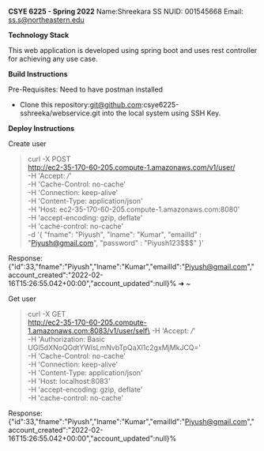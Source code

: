 **CSYE 6225 - Spring 2022**
Name:Shreekara SS 
NUID: 001545668
Email: ss.s@northeastern.edu

**Technology Stack** 

This web application is developed using spring boot and uses rest controller for achieving any use case.


**Build Instructions**

Pre-Requisites: Need to have postman installed

- Clone this repository:git@github.com:csye6225-sshreeka/webservice.git into the local system using SSH Key.



**Deploy Instructions**

Create user

>curl -X POST \
  http://ec2-35-170-60-205.compute-1.amazonaws.com/v1/user/ \
  -H 'Accept: */*' \
  -H 'Cache-Control: no-cache' \
  -H 'Connection: keep-alive' \
  -H 'Content-Type: application/json' \
  -H 'Host: ec2-35-170-60-205.compute-1.amazonaws.com:8080' \
  -H 'accept-encoding: gzip, deflate' \
  -H 'cache-control: no-cache' \
  -d '{
   	"fname": "Piyush",
   	"lname": "Kumar",
        "emailId" : "Piyush@gmail.com",
        "password" : "Piyush123$$$"
}'

Response: 
{"id":33,"fname":"Piyush","lname":"Kumar","emailId":"Piyush@gmail.com","account_created":"2022-02-16T15:26:55.042+00:00","account_updated":null}%                                            ➜  ~ 

Get user

>curl -X GET \
  http://ec2-35-170-60-205.compute-1.amazonaws.com:8083/v1/user/self\
  -H 'Accept: */*' \
  -H 'Authorization: Basic UGl5dXNoQGdtYWlsLmNvbTpQaXl1c2gxMjMkJCQ=' \
  -H 'Cache-Control: no-cache' \
  -H 'Connection: keep-alive' \
  -H 'Content-Type: application/json' \
  -H 'Host: localhost:8083' \
  -H 'accept-encoding: gzip, deflate' \
  -H 'cache-control: no-cache'

Response: 
{"id":33,"fname":"Piyush","lname":"Kumar","emailId":"Piyush@gmail.com","account_created":"2022-02-16T15:26:55.042+00:00","account_updated":null}%                                             
